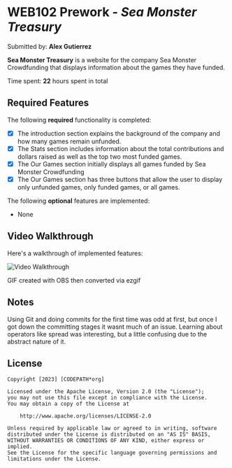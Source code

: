# WEB102 Prework - *Sea Monster Treasury*

Submitted by: **Alex Gutierrez**

**Sea Monster Treasury** is a website for the company Sea Monster Crowdfunding that displays information about the games they have funded.

Time spent: **22** hours spent in total

## Required Features

The following **required** functionality is completed:

* [x] The introduction section explains the background of the company and how many games remain unfunded.
* [x] The Stats section includes information about the total contributions and dollars raised as well as the top two most funded games.
* [x] The Our Games section initially displays all games funded by Sea Monster Crowdfunding
* [x] The Our Games section has three buttons that allow the user to display only unfunded games, only funded games, or all games.

The following **optional** features are implemented:

* None

## Video Walkthrough

Here's a walkthrough of implemented features:

<!-- <img src='https://imgur.com/a/7JQQcan' title='Video Walkthrough' width='' alt='Video Walkthrough' /> -->

![Video Walkthrough](./assets/prework_demo.gif)

<!-- Replace this with whatever GIF tool you used! -->
GIF created with OBS then converted via ezgif
<!-- Recommended tools:
[Kap](https://getkap.co/) for macOS
[ScreenToGif](https://www.screentogif.com/) for Windows
[peek](https://github.com/phw/peek) for Linux. -->

## Notes

Using Git and doing commits for the first time was odd at first, but once I got down the committing stages it wasnt much of an issue. Learning about operators like spread was interesting, but a little confusing due to the abstract nature of it.

## License

    Copyright [2023] [CODEPATH*org]

    Licensed under the Apache License, Version 2.0 (the "License");
    you may not use this file except in compliance with the License.
    You may obtain a copy of the License at

        http://www.apache.org/licenses/LICENSE-2.0

    Unless required by applicable law or agreed to in writing, software
    distributed under the License is distributed on an "AS IS" BASIS,
    WITHOUT WARRANTIES OR CONDITIONS OF ANY KIND, either express or implied.
    See the License for the specific language governing permissions and
    limitations under the License.